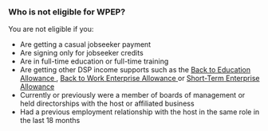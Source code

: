 ###  **Who is not eligible for WPEP?**

You are not eligible if you:

  * Are getting a casual jobseeker payment 
  * Are signing only for jobseeker credits 
  * Are in full-time education or full-time training 
  * Are getting other DSP income supports such as the [ Back to Education Allowance ](/en/social-welfare/back-to-education/back-to-education-allowance/) , [ Back to Work Enterprise Allowance ](/en/social-welfare/social-welfare-payments-and-work/back-to-work-enterprise-allowance/) or [ Short-Term Enterprise Allowance ](/en/social-welfare/social-welfare-payments-and-work/short-term-enterprise-allowance/)
  * Currently or previously were a member of boards of management or held directorships with the host or affiliated business 
  * Had a previous employment relationship with the host in the same role in the last 18 months 
